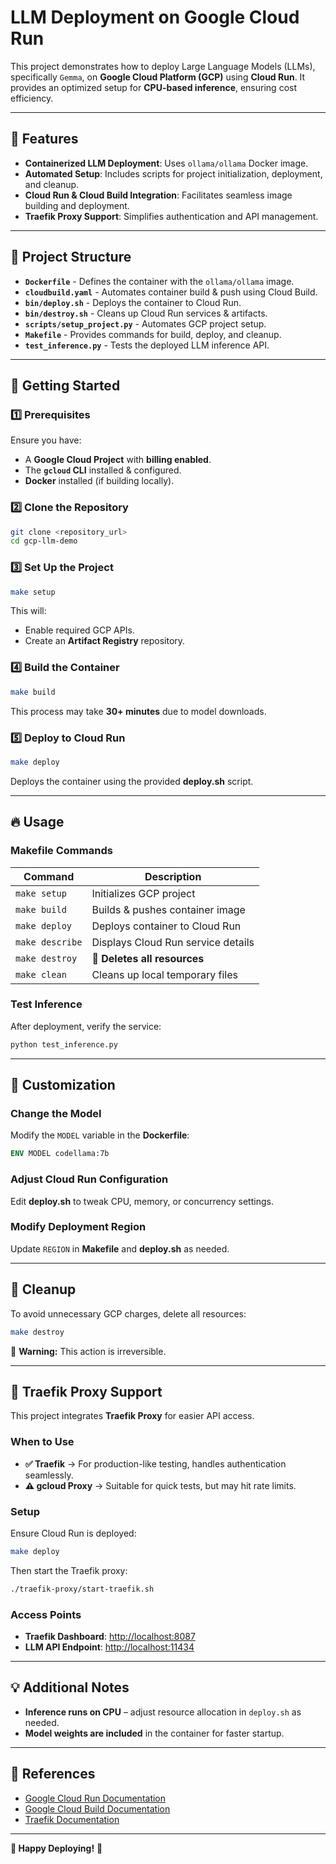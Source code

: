 # LLM Deployment on Google Cloud Run

This project demonstrates how to deploy Large Language Models (LLMs), specifically `Gemma`, on **Google Cloud Platform (GCP)** using **Cloud Run**. It provides an optimized setup for **CPU-based inference**, ensuring cost efficiency.

---

## 📌 Features

- **Containerized LLM Deployment**: Uses `ollama/ollama` Docker image.
- **Automated Setup**: Includes scripts for project initialization, deployment, and cleanup.
- **Cloud Run & Cloud Build Integration**: Facilitates seamless image building and deployment.
- **Traefik Proxy Support**: Simplifies authentication and API management.

---

## 📁 Project Structure

- **`Dockerfile`** - Defines the container with the `ollama/ollama` image.
- **`cloudbuild.yaml`** - Automates container build & push using Cloud Build.
- **`bin/deploy.sh`** - Deploys the container to Cloud Run.
- **`bin/destroy.sh`** - Cleans up Cloud Run services & artifacts.
- **`scripts/setup_project.py`** - Automates GCP project setup.
- **`Makefile`** - Provides commands for build, deploy, and cleanup.
- **`test_inference.py`** - Tests the deployed LLM inference API.

---

## 🚀 Getting Started

### **1️⃣ Prerequisites**

Ensure you have:
- A **Google Cloud Project** with **billing enabled**.
- The **`gcloud` CLI** installed & configured.
- **Docker** installed (if building locally).

### **2️⃣ Clone the Repository**
```bash
git clone <repository_url>
cd gcp-llm-demo
```

### **3️⃣ Set Up the Project**
```bash
make setup
```
This will:
- Enable required GCP APIs.
- Create an **Artifact Registry** repository.

### **4️⃣ Build the Container**
```bash
make build
```
This process may take **30+ minutes** due to model downloads.

### **5️⃣ Deploy to Cloud Run**
```bash
make deploy
```
Deploys the container using the provided **deploy.sh** script.

---

## 🔥 Usage

### **Makefile Commands**
| Command           | Description |
|------------------|-------------|
| `make setup`    | Initializes GCP project |
| `make build`    | Builds & pushes container image |
| `make deploy`   | Deploys container to Cloud Run |
| `make describe` | Displays Cloud Run service details |
| `make destroy`  | 🚨 **Deletes all resources** |
| `make clean`    | Cleans up local temporary files |

### **Test Inference**
After deployment, verify the service:
```bash
python test_inference.py
```

---

## 🔧 Customization

### **Change the Model**
Modify the `MODEL` variable in the **Dockerfile**:
```Dockerfile
ENV MODEL codellama:7b
```

### **Adjust Cloud Run Configuration**
Edit **deploy.sh** to tweak CPU, memory, or concurrency settings.

### **Modify Deployment Region**
Update `REGION` in **Makefile** and **deploy.sh** as needed.

---

## 🧹 Cleanup
To avoid unnecessary GCP charges, delete all resources:
```bash
make destroy
```
🚨 **Warning:** This action is irreversible.

---

## 🔗 Traefik Proxy Support
This project integrates **Traefik Proxy** for easier API access.

### **When to Use**
- **✅ Traefik** → For production-like testing, handles authentication seamlessly.
- **⚠️ gcloud Proxy** → Suitable for quick tests, but may hit rate limits.

### **Setup**
Ensure Cloud Run is deployed:
```bash
make deploy
```
Then start the Traefik proxy:
```bash
./traefik-proxy/start-traefik.sh
```
### **Access Points**
- **Traefik Dashboard**: [http://localhost:8087](http://localhost:8087)
- **LLM API Endpoint**: [http://localhost:11434](http://localhost:11434)

---

## 💡 Additional Notes

- **Inference runs on CPU** – adjust resource allocation in `deploy.sh` as needed.
- **Model weights are included** in the container for faster startup.

---

## 📖 References

- [Google Cloud Run Documentation](https://cloud.google.com/run/docs)
- [Google Cloud Build Documentation](https://cloud.google.com/cloud-build/docs)
- [Traefik Documentation](https://doc.traefik.io/traefik/)

---

**🚀 Happy Deploying!** 🎯

